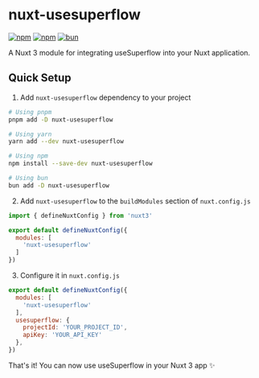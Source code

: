 # nuxt-usesuperflow

[![npm](https://img.shields.io/npm/v/nuxt?style=flat-square)](https://www.npmjs.com/package/nuxt)
[![npm](https://img.shields.io/npm/v/nuxt-usesuperflow?style=flat-square)](https://www.npmjs.com/package/nuxt-usesuperflow)
[![bun](https://img.shields.io/badge/bun-0.0.1-blue?style=flat-square)](https://www.npmjs.com/package/bun)

A Nuxt 3 module for integrating useSuperflow into your Nuxt application.

## Quick Setup

1. Add `nuxt-usesuperflow` dependency to your project

```bash
# Using pnpm
pnpm add -D nuxt-usesuperflow

# Using yarn
yarn add --dev nuxt-usesuperflow

# Using npm
npm install --save-dev nuxt-usesuperflow

# Using bun
bun add -D nuxt-usesuperflow
```

2. Add `nuxt-usesuperflow` to the `buildModules` section of `nuxt.config.js`

```js
import { defineNuxtConfig } from 'nuxt3'

export default defineNuxtConfig({
  modules: [
    'nuxt-usesuperflow'
  ]
})
```

3. Configure it in `nuxt.config.js`

```js
export default defineNuxtConfig({
  modules: [
    'nuxt-usesuperflow'
  ],
  usesuperflow: {
    projectId: 'YOUR_PROJECT_ID',
    apiKey: 'YOUR_API_KEY'
  },
})
```

That's it! You can now use useSuperflow in your Nuxt 3 app ✨
